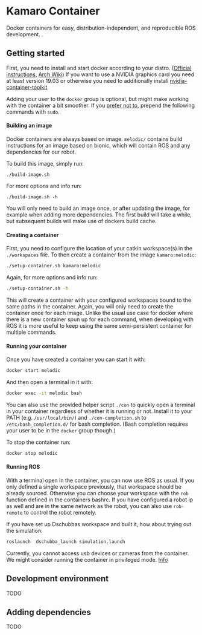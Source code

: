 # Kamaro Container

Docker containers for easy, distribution-independent, and reproducible ROS development.


## Getting started

First, you need to install and start docker according to your distro.
([Official instructions](https://docs.docker.com/engine/install/#server), [Arch Wiki](https://wiki.archlinux.org/index.php/Docker#Installation))
If you want to use a NVIDIA graphics card you need at least version 19.03 or
otherwise you need to additionally install [nvidia-container-toolkit](https://github.com/NVIDIA/nvidia-docker).

Adding your user to the `docker` group is optional, but might make working with the
container a bit smoother. If you [prefer not to](https://docs.docker.com/engine/security/security/#docker-daemon-attack-surface), prepend the following commands with
`sudo`.

#### Building an image

Docker containers are always based on image. `melodic/` contains build instructions for an
image based on bionic, which will contain ROS and any dependencies for our robot.

To build this image, simply run:
```
./build-image.sh
```
For more options and info run:
```
./build-image.sh -h
```

You will only need to build an image once, or after updating the image, for example when
adding more dependencies. The first build will take a while, but subsequent builds will
make use of dockers build cache.

#### Creating a container

First, you need to configure the location of your catkin workspace(s) in the
`./workspaces` file. To then create a container from the image `kamaro:melodic`:
```sh
./setup-container.sh kamaro:melodic
```
Again, for more options and info run:
```sh
./setup-container.sh -h
```

This will create a container with your configured workspaces bound to the same paths in
the container. Again, you will only need to create the container once for each image.
Unlike the usual use case for docker where there is a new container spun up for each
command, when developing with ROS it is more useful to keep using the same semi-persistent
container for multiple commands.

#### Running your container

Once you have created a container you can start it with:
```sh
docker start melodic
```
And then open a terminal in it with:
```sh
docker exec -it melodic bash
```

You can also use the provided helper script `./con` to quickly open a terminal in your
container regardless of whether it is running or not. Install it to your PATH (e.g.
`/usr/local/bin/`) and `./con-completion.sh` to `/etc/bash_completion.d/` for bash
completion. (Bash completion requires your user to be in the `docker` group though.)

To stop the container run:
```sh
docker stop melodic
```

#### Running ROS

With a terminal open in the container, you can now use ROS as usual. If you only defined a
single workspace previously, that workspace should be already sourced. Otherwise you can
choose your workspace with the `rob` function defined in the containers bashrc. If you
have configured a robot ip as well and are in the same network as the robot, you can also
use `rob-remote` to control the robot remotely.

If you have set up Dschubbas workspace and built it, how about trying out the simulation:
```sh
roslaunch  dschubba_launch simulation.launch
```

Currently, you cannot access usb devices or cameras from the container. We might consider
running the container in privileged mode.
[Info](https://stackoverflow.com/questions/24225647/docker-a-way-to-give-access-to-a-host-usb-or-serial-device)


## Development environment

TODO

## Adding dependencies

TODO

